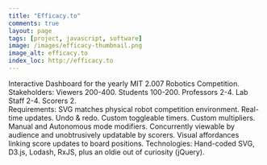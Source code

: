 ```yaml
---
title: "Efficacy.to"
comments: true
layout: page
tags: [project, javascript, software]
image: /images/efficacy-thumbnail.png
image_alt: efficacy.to
index_loc: http://efficacy.to
---
```


Interactive Dashboard for the yearly MIT 2.007 Robotics Competition.  
Stakeholders: Viewers 200-400.  Students 100-200.  Professors 2-4.  Lab Staff 2-4.  Scorers 2.  
Requirements: SVG matches physical robot competition environment.  Real-time updates.  Undo & redo.  Custom toggleable timers.  Custom multipliers.  Manual and Autonomous mode modifiers. Concurrently viewable by audience and unobtrusively updatable by scorers.  Visual affordances linking score updates to board positions.
Technologies: Hand-coded SVG, D3.js, Lodash, RxJS, plus an oldie out of curiosity (jQuery).
